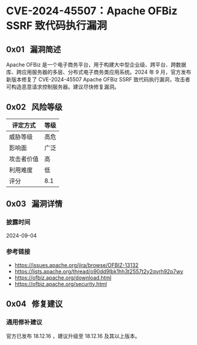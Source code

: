 # CVE-2024-45507：Apache OFBiz SSRF 致代码执行漏洞

## 0x01   漏洞简述

Apache OFBiz 是一个电子商务平台，用于构建大中型企业级、跨平台、跨数据库、跨应用服务器的多层、分布式电子商务类应用系统。2024 年 9 月，官方发布新版本修复了 CVE-2024-45507 Apache OFBiz SSRF 致代码执行漏洞，攻击者可构造恶意请求控制服务器。建议尽快修复漏洞。

## 0x02   风险等级

| 评定方式  | 等级  |
| ----- | --- |
| 威胁等级  | 高危  |
| 影响面   | 广泛  |
| 攻击者价值 | 高   |
| 利用难度  | 低   |
| 评分    | 8.1 |

## 0x03   漏洞详情

### 披露时间

2024-09-04

### 参考链接

- https://issues.apache.org/jira/browse/OFBIZ-13132
- https://lists.apache.org/thread/o90dd9lbk1hh3t2557t2y2qvrh92p7wy
- https://ofbiz.apache.org/download.html
- https://ofbiz.apache.org/security.html

## 0x04   修复建议

### 通用修补建议

官方已发布 18.12.16 ，建议升级至 18.12.16 及其以上版本。
